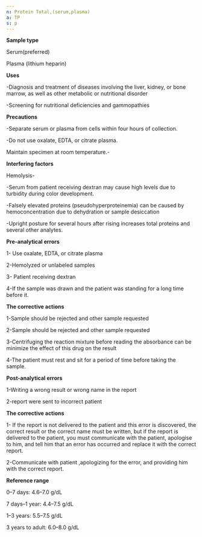 ```yaml
---
n: Protein Total,(serum,plasma)
a: TP
s: p
---
```




__Sample type__

Serum(preferred)

Plasma (lithium heparin)

__Uses__

-Diagnosis and treatment of diseases involving the liver, kidney, or bone marrow, as well as other metabolic or nutritional disorder

-Screening for nutritional deficiencies and gammopathies

__Precautions__

-Separate serum or plasma from cells within four hours of collection.

-Do not use oxalate, EDTA, or citrate plasma.

Maintain specimen at room temperature.-

__Interfering factors__

Hemolysis-

-Serum from patient receiving dextran may cause high levels due to turbidity during color development.

-Falsely elevated proteins (pseudohyperproteinemia) can be caused by  hemoconcentration due to dehydration or sample desiccation 

-Upright posture for several hours after rising increases total proteins and several other
analytes.

__Pre-analytical errors__

1- Use oxalate, EDTA, or citrate plasma

2-Hemolyzed or unlabeled samples

3- Patient receiving dextran

4-If the sample was drawn and the patient was standing for a long time before it.

__The corrective actions__

1-Sample should be rejected and other sample requested

2-Sample should be rejected and other sample requested

3-Centrifuging the reaction mixture before reading the absorbance can be minimize the effect of this drug on the result

4-The patient must rest and sit for a period of time before taking the sample.

__Post-analytical errors__

1-Writing a wrong result or wrong name in the report

2-report were sent to incorrect patient

__The corrective actions__

1- If the report is not delivered to the patient and this error is discovered, the correct result or the correct name must be written, but if the report is delivered to the patient, you must communicate with the patient, apologise to him, and tell him that an error has occurred and replace it with the correct report.

2-Communicate with patient ,apologizing for the error, and providing him with the correct report.

__Reference range__

0–7 days: 4.6–7.0 g/dL

7 days–1 year: 4.4–7.5 g/dL

1–3 years: 5.5–7.5 g/dL

3 years to adult: 6.0–8.0 g/dL
